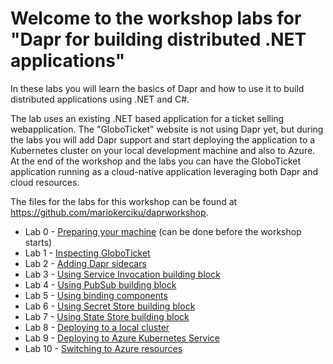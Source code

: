 # Welcome to the workshop labs for "Dapr for building distributed .NET applications"

In these labs you will learn the basics of Dapr and how to use it to build distributed applications using .NET and C#. 

The lab uses an existing .NET based application for a ticket selling webapplication. The "GloboTicket" website is not using Dapr yet, but during the labs you will add Dapr support and start deploying the application to a Kubernetes cluster on your local development machine and also to Azure. At the end of the workshop and the labs you can have the GloboTicket application running as a cloud-native application leveraging both Dapr and cloud resources.

The files for the labs for this workshop can be found at https://github.com/mariokerciku/daprworkshop. 
 
- Lab 0 - [Preparing your machine](Lab-00-Preparing-your-machine) (can be done before the workshop starts)
- Lab 1 - [Inspecting GloboTicket](Lab-01-Inspecting-GloboTicket)
- Lab 2 - [Adding Dapr sidecars](Lab-02-Adding-Dapr-sidecars)
- Lab 3 - [Using Service Invocation building block](Lab-03-Using-Service-Invocation-block)
- Lab 4 - [Using PubSub building block](Lab-04-Using-PubSub-building-block)
- Lab 5 - [Using binding components](Lab-05-Using-binding-components)
- Lab 6 - [Using Secret Store building block](Lab-06-Using-Secret-Store-building-block)
- Lab 7 - [Using State Store building block](Lab-07-Using-State-Store-building-block)
- Lab 8 - [Deploying to a local cluster](Lab-08-Deploying-to-a-local-cluster)
- Lab 9 - [Deploying to Azure Kubernetes Service](Lab-09-Deploying-to-Azure-Kubernetes-Service)
- Lab 10 - [Switching to Azure resources](Lab-10-Switching-to-Azure-resources)